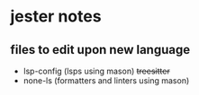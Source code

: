 # jester notes

## files to edit upon new language
- lsp-config (lsps using mason)
~~treesitter~~
- none-ls (formatters and linters using mason)
